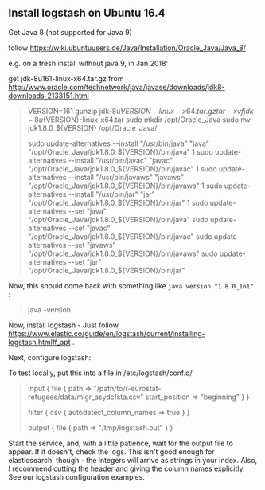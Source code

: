 ## Install logstash on Ubuntu 16.4

Get Java 8 (not supported for Java 9)

follow https://wiki.ubuntuusers.de/Java/Installation/Oracle_Java/Java_8/

e.g. on a fresh install without java 9, in Jan 2018:

get jdk-8u161-linux-x64.tar.gz from http://www.oracle.com/technetwork/java/javase/downloads/jdk8-downloads-2133151.html 

> VERSION=161
> gunzip jdk-8u${VERSION}-linux-x64.tar.gz
> tar -xvf jdk-8u${VERSION}-linux-x64.tar
> sudo mkdir /opt/Oracle_Java
> sudo mv jdk1.8.0_${VERSION} /opt/Oracle_Java/
> 
> sudo update-alternatives --install "/usr/bin/java" "java" "/opt/Oracle_Java/jdk1.8.0_${VERSION}/bin/java" 1
> sudo update-alternatives --install "/usr/bin/javac" "javac" "/opt/Oracle_Java/jdk1.8.0_${VERSION}/bin/javac" 1
> sudo update-alternatives --install "/usr/bin/javaws" "javaws" "/opt/Oracle_Java/jdk1.8.0_${VERSION}/bin/javaws" 1
> sudo update-alternatives --install "/usr/bin/jar" "jar" "/opt/Oracle_Java/jdk1.8.0_${VERSION}/bin/jar" 1 
> sudo update-alternatives --set "java" "/opt/Oracle_Java/jdk1.8.0_${VERSION}/bin/java"
> sudo update-alternatives --set "javac" "/opt/Oracle_Java/jdk1.8.0_${VERSION}/bin/javac"
> sudo update-alternatives --set "javaws" "/opt/Oracle_Java/jdk1.8.0_${VERSION}/bin/javaws"
> sudo update-alternatives --set "jar" "/opt/Oracle_Java/jdk1.8.0_${VERSION}/bin/jar" 

Now, this should come back with something like `java version "1.8.0_161"
`:

> java -version

Now, install logstash - Just follow https://www.elastic.co/guide/en/logstash/current/installing-logstash.html#_apt .

Next, configure logstash:

To test locally, put this into a file in /etc/logstash/conf.d/

> input {
>     file {
>         path => "/path/to/r-eurostat-refugees/data/migr_asydcfsta.csv"
>         start_position => "beginning"
>     }
> }
> 
> filter {
>     csv {
>         autodetect_column_names => true
>     }
> }
> 
> output {
>     file {
>         path => "/tmp/logstash.out"
>     }
> }

Start the service, and, with a little patience, wait for the output file to appear. If it doesn't, check the logs.
This isn't good enough for elasticsearch, though - the integers will arrive as strings in your index. Also, I recommend cutting the header and giving the column names explicitly. See our logstash configuration examples.



